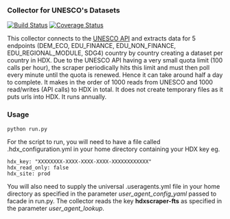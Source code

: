 ### Collector for UNESCO's Datasets
[![Build Status](https://travis-ci.org/OCHA-DAP/hdxscraper-unesco.svg?branch=master&ts=1)](https://travis-ci.org/OCHA-DAP/hdxscraper-unesco) [![Coverage Status](https://coveralls.io/repos/github/OCHA-DAP/hdxscraper-unesco/badge.svg?branch=master&ts=1)](https://coveralls.io/github/OCHA-DAP/hdxscraper-unesco?branch=master)

This collector connects to the [UNESCO API](https://apiportal.uis.unesco.org/) and extracts data for 5 endpoints (DEM_ECO, EDU_FINANCE, EDU_NON_FINANCE, EDU_REGIONAL_MODULE, SDG4) country by country creating a dataset per country in HDX. Due to the UNESCO API having a very small quota limit (100 calls per hour), the scraper periodically hits this limit and must then poll every minute until the quota is renewed. Hence it can take around half a day to complete. It makes in the order of 1000 reads from UNESCO and 1000 read/writes (API calls) to HDX in total. It does not create temporary files as it puts urls into HDX. It runs annually.  

### Usage

    python run.py

For the script to run, you will need to have a file called .hdx_configuration.yml in your home directory containing your HDX key eg.

    hdx_key: "XXXXXXXX-XXXX-XXXX-XXXX-XXXXXXXXXXXX"
    hdx_read_only: false
    hdx_site: prod
    
 You will also need to supply the universal .useragents.yml file in your home directory as specified in the parameter *user_agent_config_yaml* passed to facade in run.py. The collector reads the key **hdxscraper-fts** as specified in the parameter *user_agent_lookup*.
